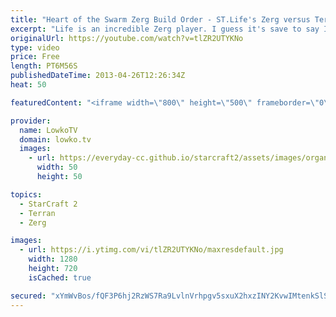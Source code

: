 ```yaml
---
title: "Heart of the Swarm Zerg Build Order - ST.Life's Zerg versus Terran - StarCraft II Study"
excerpt: "Life is an incredible Zerg player. I guess it's save to say I'm a little bit of a fanboy, but he is one of the best players to study and learn from in StarCraft II: Heart of the Swarm. The Zerg build order hasn't change that much, the main difference is the timings and the understanding that there are"
originalUrl: https://youtube.com/watch?v=tlZR2UTYKNo
type: video
price: Free
length: PT6M56S
publishedDateTime: 2013-04-26T12:26:34Z
heat: 50

featuredContent: "<iframe width=\"800\" height=\"500\" frameborder=\"0\" src=\"https://www.youtube.com/embed/tlZR2UTYKNo\" allow=\"accelerometer; autoplay; encrypted-media; gyroscope; picture-in-picture\" allowfullscreen></iframe>"

provider:
  name: LowkoTV
  domain: lowko.tv
  images:
    - url: https://everyday-cc.github.io/starcraft2/assets/images/organizations/lowko.tv-50x50.jpg
      width: 50
      height: 50

topics:
  - StarCraft 2
  - Terran
  - Zerg

images:
  - url: https://i.ytimg.com/vi/tlZR2UTYKNo/maxresdefault.jpg
    width: 1280
    height: 720
    isCached: true

secured: "xYmWvBos/fQF3P6hj2RzWS7Ra9LvlnVrhpgv5sxuX2hxzINY2KvwIMtenkSlSQcWwDZ9yCVZqXHN+IkbJWLs7BT5MiAuKWz5jc6PKlSpHFHWpvyO0BYEyFPu43+DJpOiyjBqJAQNSGXGMwFa49jZ1Hy8L7DOFJhsor+RtgW+fS/skBBXgKlAUS7bbopkLfP9WUaP/QsHuYo5S2j4FkMo/4NlV2X3hn2QPLp7RS+AeOcpxaXyhl8CQXUFhPUB7SQaVtHDR0aVxCLpEnuTFqWqeHSmdvFkprwqjuYlLWBaIhqiDvIaQSZKJF9obYcMhuZ1fJfSmInbyljY7Ah8LszQuwIkDcbXLn3I2y27a6axYNdvDn8zruszaidnWeuPg6thGppo7/52Pcu1DjI8p/EpZPpjBi64rYHsxPxzCcj4DDA=;KE2ke6xf95YFs3ID8tKUmw=="
---
```


